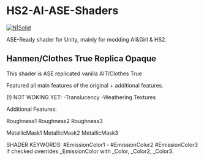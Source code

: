 # HS2-AI-ASE-Shaders
[![N|Solid](http://amplify.pt/wp-content/uploads/2016/08/icon_precise_v1_90.png)](http://amplify.pt/unity/amplify-shader-editor/)

ASE-Ready shader for Unity, mainly for modding AI&Girl & HS2.


## Hanmen/Clothes True Replica Opaque
This shader is ASE replicated vanilla AIT/Clothes True

Featured all main features of the original + additional features.

(!) NOT WOKING YET:
-Translucency
-Weathering Textures

Additional Features:

Roughness1
Roughness2
Roughness3

MetallicMask1
MetallicMask2
MetallicMask3

SHADER KEYWORDS:
#EmissionColor1 - 
#EmissionColor2
#EmissionColor3
if checked overrides _EmissionColor with _Color, _Color2, _Color3. 
